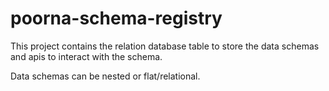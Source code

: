 # poorna-schema-registry


This project contains the relation database table to store the data schemas and apis to interact with the schema. 

Data schemas can be nested or flat/relational.

